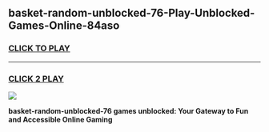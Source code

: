 
## basket-random-unblocked-76-Play-Unblocked-Games-Online-84aso
<h3>
<a href="https://premium76.site?title=basket-random-unblocked-76&ref=25A">CLICK TO PLAY</a></h3>
<hr>

<h3>
<a href="https://premium76.site?title=basket-random-unblocked-76&ref=25A">CLICK 2 PLAY</a>
  
</h3>

<a href="https://premium76.site?title=basket-random-unblocked-76&ref=25A"><img src="https://clearcache.store/games.png"></a>


**basket-random-unblocked-76 games unblocked: Your Gateway to Fun and Accessible Online Gaming**
